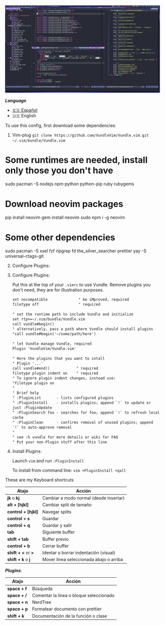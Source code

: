 ![.vim](./neovim.png)

***Language***
- [🇪🇸 Español](./README.es.md)
- 🇺🇸 English

To use this config, first download some dependencies:

1.  Vim-plug
`git clone https://github.com/VundleVim/Vundle.vim.git ~/.vim/bundle/Vundle.vim
`

# Some runtimes are needed, install only those you don't have
sudo pacman -S nodejs npm python python-pip ruby rubygems

# Download neovim packages
pip install neovim
gem install neovim
sudo npm i -g neovim

# Some other dependencies
sudo pacman -S xsel fzf ripgrep fd the_silver_searcher prettier
yay -S universal-ctags-git

2. Configure Plugins:
3. Configure Plugins:

   Put this at the top of your `.vimrc` to use Vundle. Remove plugins you don't need, they are for illustration purposes.

   ```vim
   set nocompatible              " be iMproved, required
   filetype off                  " required

   " set the runtime path to include Vundle and initialize
   set rtp+=~/.vim/bundle/Vundle.vim
   call vundle#begin()
   " alternatively, pass a path where Vundle should install plugins
   "call vundle#begin('~/some/path/here')

   " let Vundle manage Vundle, required
   Plugin 'VundleVim/Vundle.vim'

   " Here the plugins that you want to intall
   " Plugin '...'
   call vundle#end()            " required
   filetype plugin indent on    " required
   " To ignore plugin indent changes, instead use:
   "filetype plugin on
   "
   " Brief help
   " :PluginList       - lists configured plugins
   " :PluginInstall    - installs plugins; append `!` to update or just :PluginUpdate
   " :PluginSearch foo - searches for foo; append `!` to refresh local cache
   " :PluginClean      - confirms removal of unused plugins; append `!` to auto-approve removal
   "
   " see :h vundle for more details or wiki for FAQ
   " Put your non-Plugin stuff after this line
   ```

3. Install Plugins:

   Launch `vim` and run `:PluginInstall`

   To install from command line: `vim +PluginInstall +qall`

 These are my Keyboard shortcuts

| Atajo                  | Acción                                  |
| ---------------------- | --------------------------------------- |
| **jk** o **kj**                | Cambiar a modo normal (desde insertar)  |
| **alt + [hjkl]**           | Cambiar split de tamaño                 |
| **control + [hjkl]**       | Navegar splits                          |
| **control + s**            | Guardar                                 |
| **control + q**            | Guardar y salir                         |
| **tab**                    | Siguiente buffer                        |
| **shift + tab**            | Buffer previo                           |
| **control + b**            | Cerrar buffer                           |
| **shift + <** or **>**         | Identar o borrar indentación (visual)   |
| **shift + k** o **j**          | Mover línea seleccionada abajo o arriba |

***Plugins***:

| Atajo         | Acción                                  |
| ------------- | --------------------------------------- |
| **space + f**     | Búsqueda                                |
| **space + /**     | Comentar la línea o bloque seleccionado |
| **space + n**     | NerdTree                                |
| **space + p**     | Formatear documento con prettier        |
| **shift + k**     | Documentación de la función o clase     |
